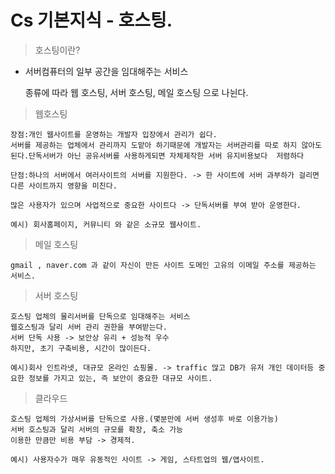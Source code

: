# Cs 기본지식 - 호스팅.
> 호스팅이란?
- 서버컴퓨터의 일부 공간을 임대해주는 서비스

   종류에 따라 웹 호스팅, 서버 호스팅, 메일 호스팅 으로 나뉜다.

> 웹호스팅

    장점:개인 웹사이트를 운영하는 개발자 입장에서 관리가 쉽다.
    서버를 제공하는 업체에서 관리까지 도맡아 하기때문에 개발자는 서버관리를 따로 하지 않아도 된다.단독서버가 아닌 공유서버를 사용하게되면 자체제작한 서버 유지비용보다  저렴하다

    단점:하나의 서버에서 여러사이트의 서버를 지원한다. -> 한 사이트에 서버 과부하가 걸리면 다른 사이트까지 영향을 미친다.

    많은 사용자가 있으며 사업적으로 중요한 사이트다 -> 단독서버를 부여 받아 운영한다. 

    예시) 회사홈페이지, 커뮤니티 와 같은 소규모 웹사이트.


> 메일 호스팅

    gmail , naver.com 과 같이 자신이 만든 사이트 도메인 고유의 이메일 주소를 제공하는 서비스.


>서버 호스팅

    호스팅 업체의 물리서버를 단독으로 임대해주는 서비스
    웹호스팅과 달리 서버 관리 권한을 부여받는다. 
    서버 단독 사용 -> 보안상 유리 + 성능적 우수
    하지만, 초기 구축비용, 시간이 많이든다.

    예시)회사 인트라넷, 대규모 온라인 쇼핑몰. -> traffic 많고 DB가 유저 개인 데이터등 중요한 정보를 가지고 있는, 즉 보안이 중요한 대규모 사이트.



>클라우드
    
    호스팅 업체의 가상서버를 단독으로 사용.(몇분만에 서버 생성후 바로 이용가능) 
    서버 호스팅과 달리 서버의 규모를 확장, 축소 가능
    이용한 만큼만 비용 부담 -> 경제적.

    예시) 사용자수가 매우 유동적인 사이트 -> 게임, 스타트업의 웹/앱사이트.